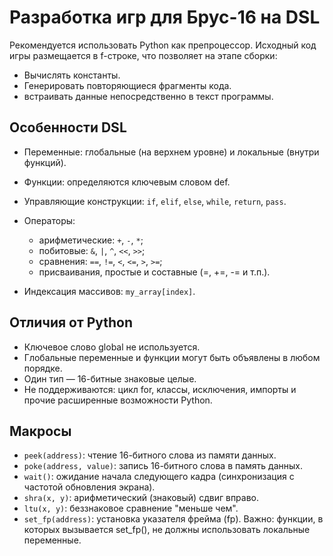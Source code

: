 # Разработка игр для Брус-16 на DSL

Рекомендуется использовать Python как препроцессор. Исходный код игры размещается в f-строке, что позволяет на этапе сборки:

* Вычислять константы.
* Генерировать повторяющиеся фрагменты кода.
* встраивать данные непосредственно в текст программы.

## Особенности DSL

* Переменные: глобальные (на верхнем уровне) и локальные (внутри функций).
* Функции: определяются ключевым словом def.
* Управляющие конструкции: `if`, `elif`, `else`, `while`, `return`, `pass`.
* Операторы:

  - арифметические: `+`, `-`, `*`;
  - побитовые: `&`, `|`, `^`, `<<`, `>>`;
  - сравнения: `==`, `!=`, `<`, `<=`, `>`, `>=`;
  - присваивания, простые и составные (=, +=, -= и т.п.).

- Индексация массивов: `my_array[index]`.

## Отличия от Python

* Ключевое слово global не используется.
* Глобальные переменные и функции могут быть объявлены в любом порядке.
* Один тип — 16-битные знаковые целые.
* Не поддерживаются: цикл for, классы, исключения, импорты и прочие расширенные возможности Python.

## Макросы

* `peek(address)`: чтение 16-битного слова из памяти данных.
* `poke(address, value)`: запись 16-битного слова в память данных.
* `wait()`: ожидание начала следующего кадра (синхронизация с частотой обновления экрана).
* `shra(x, y)`: арифметический (знаковый) сдвиг вправо.
* `ltu(x, y)`: беззнаковое сравнение "меньше чем".
* `set_fp(address)`: установка указателя фрейма (fp). Важно: функции, в которых вызывается set_fp(), не должны использовать локальные переменные.

